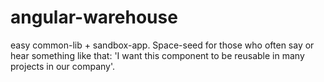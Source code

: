 # angular-warehouse
easy common-lib + sandbox-app. Space-seed for those who often say or hear something like that: 'I want this component to be reusable in many projects in our company'.  
